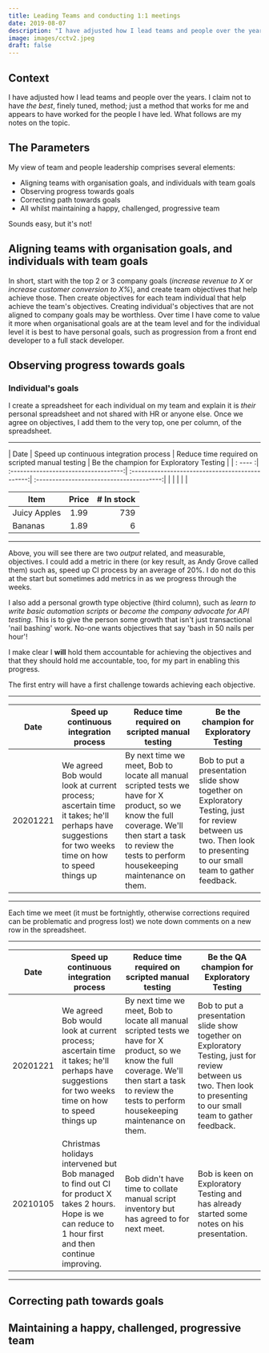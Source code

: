 ```yaml
---
title: Leading Teams and conducting 1:1 meetings
date: 2019-08-07
description: "I have adjusted how I lead teams and people over the years. I claim not to have *the best*, finely tuned, method; just a method that works for me and appears to have worked for the people I have led. What follows are my notes on the topic."
image: images/cctv2.jpeg
draft: false
---
```

## Context
I have adjusted how I lead teams and people over the years. I claim not to have *the best*, finely tuned, method; just a method that works for me and appears to have worked for the people I have led. What follows are my notes on the topic.

## The Parameters
My view of team and people leadership comprises several elements:
- Aligning teams with organisation goals, and individuals with team goals
- Observing progress towards goals
- Correcting path towards goals
- All whilst maintaining a happy, challenged, progressive team

Sounds easy, but it's not!

## Aligning teams with organisation goals, and individuals with team goals

In short, start with the top 2 or 3 company goals (*increase revenue to X* or *increase customer conversion to X%*), and create team objectives that help achieve those. Then create objectives for each team individual that help achieve the team's objectives.
Creating individual's objectives that are not aligned to company goals may be worthless.
Over time I have come to value it more when organisational goals are at the team level and for the individual level it is best to have personal goals, such as progression from a front end developer to a full stack developer.

## Observing progress towards goals
### Individual's goals
I create a spreadsheet for each individual on my team and explain it is *their* personal spreadsheet and not shared with HR or anyone else. 
Once we agree on objectives, I add them to the very top, one per column, of the spreadsheet.

---

| Date | Speed up continuous integration process | Reduce time required on scripted manual testing | Be the champion for Exploratory Testing |
| : ---- :| :-----------------------------------:| :----------------------------------------------:| :---------------------------------------:|
|      |                                         |                                                 |                                            |


| Item         | Price | # In stock |
|--------------|:-----:|-----------:|
| Juicy Apples |  1.99 |        739 |
| Bananas      |  1.89 |          6 |

---

Above, you will see there are two *output* related, and measurable, objectives. I could add a metric in there (or key result, as Andy Grove called them) such as, speed up CI process by an average of 20%. I do not do this at the start but sometimes add metrics in as we progress through the weeks.

I also add a personal growth type objective (third column), such as *learn to write basic automation scripts* or *become the company advocate for API testing*. This is to give the person some growth that isn't just transactional 'nail bashing' work. No-one wants objectives that say 'bash in 50 nails per hour'!

I make clear I **will** hold them accountable for achieving the objectives and that they should hold me accountable, too, for my part in enabling this progress. 

The first entry will have a first challenge towards achieving each objective. 

--- 

| Date | Speed up continuous integration process | Reduce time required on scripted manual testing | Be the champion for Exploratory Testing |
| ---- | --------------------------------------- | ----------------------------------------------- | ------------------------------------------ |
|   20201221   |            We agreed Bob would look at current process; ascertain time it takes; he'll perhaps have suggestions for two weeks time on how to speed things up                             | By next time we meet, Bob to locate all manual scripted tests we have for X product, so we know the full coverage. We'll then start a task to review the tests to perform housekeeping maintenance on them.                                                | Bob to put a presentation slide show together on Exploratory Testing, just for review between us two. Then look to presenting to our small team to gather feedback.                                           |

---



Each time we meet (it must be fortnightly, otherwise corrections required can be problematic and progress lost) we note down comments on a new row in the spreadsheet. 



---
| Date | Speed up continuous integration process | Reduce time required on scripted manual testing | Be the QA champion for Exploratory Testing |
| ---- | --------------------------------------- | ----------------------------------------------- | ------------------------------------------ |
| 20201221 | We agreed Bob would look at current process; ascertain time it takes; he'll perhaps have suggestions for two weeks time on how to speed things up | By next time we meet, Bob to locate all manual scripted tests we have for X product, so we know the full coverage. We'll then start a task to review the tests to perform housekeeping maintenance on them. | Bob to put a presentation slide show together on Exploratory Testing, just for review between us two. Then look to presenting to our small team to gather feedback. |
| 20210105     | Christmas holidays intervened but Bob managed to find out CI for product X takes 2 hours. Hope is we can reduce to 1 hour first and then continue improving.                                        | Bob didn't have time to collate manual script inventory but has agreed to for next meet.                                                | Bob is keen on Exploratory Testing and has already started some notes on his presentation.                                           |
---


## Correcting path towards goals


## Maintaining a happy, challenged, progressive team


